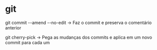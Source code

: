 # git

git commit --amend --no-edit -> Faz o commit e preserva o comentário anterior

git cherry-pick -> Pega as mudanças dos commits e aplica em um novo commit para cada um
